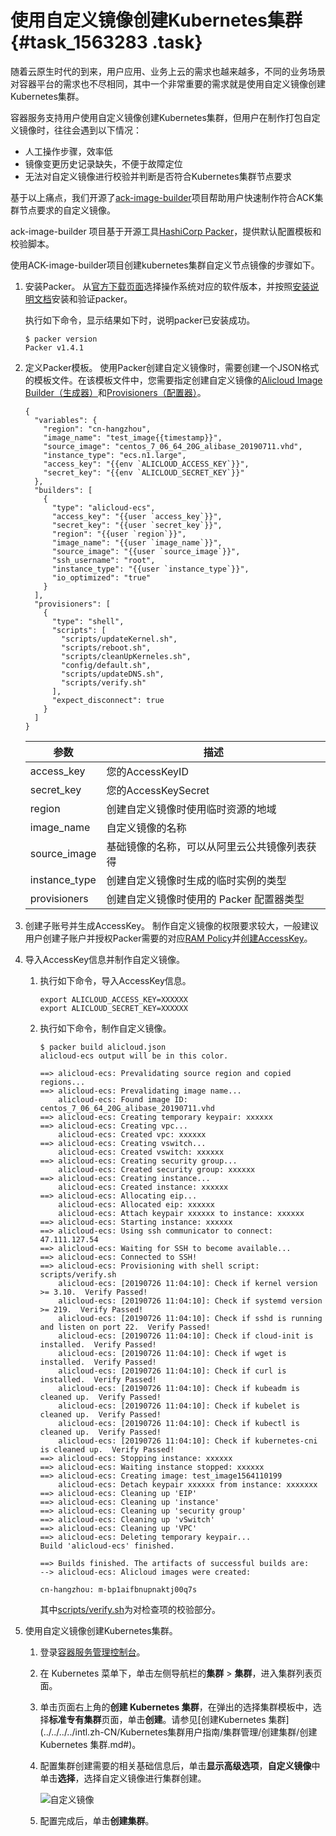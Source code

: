# 使用自定义镜像创建Kubernetes集群 {#task_1563283 .task}

随着云原生时代的到来，用户应用、业务上云的需求也越来越多，不同的业务场景对容器平台的需求也不尽相同，其中一个非常重要的需求就是使用自定义镜像创建Kubernetes集群。

容器服务支持用户使用自定义镜像创建Kubernetes集群，但用户在制作打包自定义镜像时，往往会遇到以下情况：

-   人工操作步骤，效率低
-   镜像变更历史记录缺失，不便于故障定位
-   无法对自定义镜像进行校验并判断是否符合Kubernetes集群节点要求

基于以上痛点，我们开源了[ack-image-builder](https://github.com/AliyunContainerService/ack-image-builder)项目帮助用户快速制作符合ACK集群节点要求的自定义镜像。

ack-image-builder 项目基于开源工具[HashiCorp Packer](https://www.packer.io/)，提供默认配置模板和校验脚本。

使用ACK-image-builder项目创建kubernetes集群自定义节点镜像的步骤如下。

1.  安装Packer。 从[官方下载页面](https://www.packer.io/downloads.html)选择操作系统对应的软件版本，并按照[安装说明文档](https://www.packer.io/intro/getting-started/install.html)安装和验证packer。

    执行如下命令，显示结果如下时，说明packer已安装成功。

    ``` {#codeblock_tls_j0s_skn}
    $ packer version
    Packer v1.4.1
    ```

2.  定义Packer模板。 使用Packer创建自定义镜像时，需要创建一个JSON格式的模板文件。在该模板文件中，您需要指定创建自定义镜像的[Alicloud Image Builder（生成器）](https://www.packer.io/docs/builders/alicloud-ecs.html)和[Provisioners（配置器）](https://www.packer.io/docs/provisioners/index.html)。

    ``` {#codeblock_ces_aep_8ru}
    {
      "variables": {
        "region": "cn-hangzhou",
        "image_name": "test_image{{timestamp}}",
        "source_image": "centos_7_06_64_20G_alibase_20190711.vhd",
        "instance_type": "ecs.n1.large",
        "access_key": "{{env `ALICLOUD_ACCESS_KEY`}}",
        "secret_key": "{{env `ALICLOUD_SECRET_KEY`}}"
      },
      "builders": [
        {
          "type": "alicloud-ecs",
          "access_key": "{{user `access_key`}}",
          "secret_key": "{{user `secret_key`}}",
          "region": "{{user `region`}}",
          "image_name": "{{user `image_name`}}",
          "source_image": "{{user `source_image`}}",
          "ssh_username": "root",
          "instance_type": "{{user `instance_type`}}",
          "io_optimized": "true"
        }
      ],
      "provisioners": [
        {
          "type": "shell",
          "scripts": [
            "scripts/updateKernel.sh",
            "scripts/reboot.sh",
            "scripts/cleanUpKerneles.sh",
            "config/default.sh",
            "scripts/updateDNS.sh",
            "scripts/verify.sh"
          ],
          "expect_disconnect": true
        }
      ]
    }
    ```

    |参数|描述|
    |--|--|
    |access\_key|您的AccessKeyID|
    |secret\_key|您的AccessKeySecret|
    |region|创建自定义镜像时使用临时资源的地域|
    |image\_name|自定义镜像的名称|
    |source\_image|基础镜像的名称，可以从阿里云公共镜像列表获得|
    |instance\_type|创建自定义镜像时生成的临时实例的类型|
    |provisioners|创建自定义镜像时使用的 Packer 配置器类型|

3.  创建子账号并生成AccessKey。 制作自定义镜像的权限要求较大，一般建议用户创建子账户并授权Packer需要的对应[RAM Policy](https://github.com/AliyunContainerService/ack-image-builder)并[创建AccessKey](../../../../intl.zh-CN/通用参考/创建AccessKey.md#)。
4.  导入AccessKey信息并制作自定义镜像。 
    1.  执行如下命令，导入AccessKey信息。 

        ``` {#codeblock_5lq_6cr_6vs}
        export ALICLOUD_ACCESS_KEY=XXXXXX
        export ALICLOUD_SECRET_KEY=XXXXXX
        ```

    2.  执行如下命令，制作自定义镜像。 

        ``` {#codeblock_hq0_8f7_i2j}
        $ packer build alicloud.json
        alicloud-ecs output will be in this color.
        
        ==> alicloud-ecs: Prevalidating source region and copied regions...
        ==> alicloud-ecs: Prevalidating image name...
            alicloud-ecs: Found image ID: centos_7_06_64_20G_alibase_20190711.vhd
        ==> alicloud-ecs: Creating temporary keypair: xxxxxx
        ==> alicloud-ecs: Creating vpc...
            alicloud-ecs: Created vpc: xxxxxx
        ==> alicloud-ecs: Creating vswitch...
            alicloud-ecs: Created vswitch: xxxxxx
        ==> alicloud-ecs: Creating security group...
            alicloud-ecs: Created security group: xxxxxx
        ==> alicloud-ecs: Creating instance...
            alicloud-ecs: Created instance: xxxxxx
        ==> alicloud-ecs: Allocating eip...
            alicloud-ecs: Allocated eip: xxxxxx
            alicloud-ecs: Attach keypair xxxxxx to instance: xxxxxx
        ==> alicloud-ecs: Starting instance: xxxxxx
        ==> alicloud-ecs: Using ssh communicator to connect: 47.111.127.54
        ==> alicloud-ecs: Waiting for SSH to become available...
        ==> alicloud-ecs: Connected to SSH!
        ==> alicloud-ecs: Provisioning with shell script: scripts/verify.sh
            alicloud-ecs: [20190726 11:04:10]: Check if kernel version >= 3.10.  Verify Passed!
            alicloud-ecs: [20190726 11:04:10]: Check if systemd version >= 219.  Verify Passed!
            alicloud-ecs: [20190726 11:04:10]: Check if sshd is running and listen on port 22.  Verify Passed!
            alicloud-ecs: [20190726 11:04:10]: Check if cloud-init is installed.  Verify Passed!
            alicloud-ecs: [20190726 11:04:10]: Check if wget is installed.  Verify Passed!
            alicloud-ecs: [20190726 11:04:10]: Check if curl is installed.  Verify Passed!
            alicloud-ecs: [20190726 11:04:10]: Check if kubeadm is cleaned up.  Verify Passed!
            alicloud-ecs: [20190726 11:04:10]: Check if kubelet is cleaned up.  Verify Passed!
            alicloud-ecs: [20190726 11:04:10]: Check if kubectl is cleaned up.  Verify Passed!
            alicloud-ecs: [20190726 11:04:10]: Check if kubernetes-cni is cleaned up.  Verify Passed!
        ==> alicloud-ecs: Stopping instance: xxxxxx
        ==> alicloud-ecs: Waiting instance stopped: xxxxxx
        ==> alicloud-ecs: Creating image: test_image1564110199
            alicloud-ecs: Detach keypair xxxxxx from instance: xxxxxxx
        ==> alicloud-ecs: Cleaning up 'EIP'
        ==> alicloud-ecs: Cleaning up 'instance'
        ==> alicloud-ecs: Cleaning up 'security group'
        ==> alicloud-ecs: Cleaning up 'vSwitch'
        ==> alicloud-ecs: Cleaning up 'VPC'
        ==> alicloud-ecs: Deleting temporary keypair...
        Build 'alicloud-ecs' finished.
        
        ==> Builds finished. The artifacts of successful builds are:
        --> alicloud-ecs: Alicloud images were created:
        
        cn-hangzhou: m-bp1aifbnupnaktj00q7s
        ```

        其中[scripts/verify.sh](https://github.com/AliyunContainerService/ack-image-builder/blob/master/scripts/verify.sh)为对检查项的校验部分。

5.  使用自定义镜像创建Kubernetes集群。 
    1.  登录[容器服务管理控制台](https://cs.console.aliyun.com)。
    2.  在 Kubernetes 菜单下，单击左侧导航栏的**集群** \> **集群**，进入集群列表页面。
    3.  单击页面右上角的**创建 Kubernetes 集群**，在弹出的选择集群模板中，选择**标准专有集群**页面，单击**创建**。请参见[创建Kubernetes 集群](../../../../intl.zh-CN/Kubernetes集群用户指南/集群管理/创建集群/创建Kubernetes 集群.md#)。
    4.  配置集群创建需要的相关基础信息后，单击**显示高级选项**，**自定义镜像**中单击**选择**，选择自定义镜像进行集群创建。 

        ![自定义镜像](http://static-aliyun-doc.oss-cn-hangzhou.aliyuncs.com/assets/img/1240299/156567675754436_zh-CN.png)

    5.  配置完成后，单击**创建集群**。

